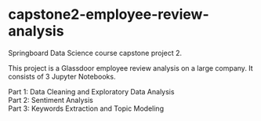 # capstone2-employee-review-analysis
Springboard Data Science course capstone project 2. 

This project is a Glassdoor employee review analysis on a large company. It consists of 3 Jupyter Notebooks.

Part 1: Data Cleaning and Exploratory Data Analysis<br>
Part 2: Sentiment Analysis<br>
Part 3: Keywords Extraction and Topic Modeling<br>
